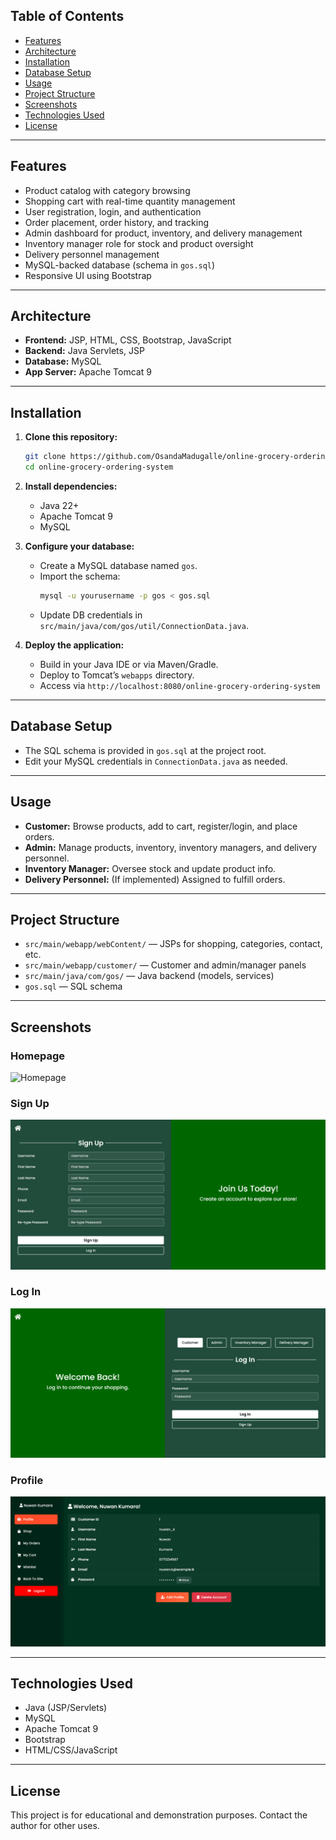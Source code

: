 ## Table of Contents

- [Features](#features)
- [Architecture](#architecture)
- [Installation](#installation)
- [Database Setup](#database-setup)
- [Usage](#usage)
- [Project Structure](#project-structure)
- [Screenshots](#screenshots)
- [Technologies Used](#technologies-used)
- [License](#license)

---

## Features

- Product catalog with category browsing
- Shopping cart with real-time quantity management
- User registration, login, and authentication
- Order placement, order history, and tracking
- Admin dashboard for product, inventory, and delivery management
- Inventory manager role for stock and product oversight
- Delivery personnel management
- MySQL-backed database (schema in `gos.sql`)
- Responsive UI using Bootstrap

---

## Architecture

- **Frontend:** JSP, HTML, CSS, Bootstrap, JavaScript
- **Backend:** Java Servlets, JSP
- **Database:** MySQL
- **App Server:** Apache Tomcat 9

---

## Installation

1. **Clone this repository:**
   ```bash
   git clone https://github.com/OsandaMadugalle/online-grocery-ordering-system.git
   cd online-grocery-ordering-system
   ```

2. **Install dependencies:**
   - Java 22+
   - Apache Tomcat 9
   - MySQL

3. **Configure your database:**
   - Create a MySQL database named `gos`.
   - Import the schema:
     ```bash
     mysql -u yourusername -p gos < gos.sql
     ```
   - Update DB credentials in `src/main/java/com/gos/util/ConnectionData.java`.

4. **Deploy the application:**
   - Build in your Java IDE or via Maven/Gradle.
   - Deploy to Tomcat’s `webapps` directory.
   - Access via `http://localhost:8080/online-grocery-ordering-system`

---

## Database Setup

- The SQL schema is provided in `gos.sql` at the project root.
- Edit your MySQL credentials in `ConnectionData.java` as needed.

---

## Usage

- **Customer:** Browse products, add to cart, register/login, and place orders.
- **Admin:** Manage products, inventory, inventory managers, and delivery personnel.
- **Inventory Manager:** Oversee stock and update product info.
- **Delivery Personnel:** (If implemented) Assigned to fulfill orders.

---

## Project Structure

- `src/main/webapp/webContent/` — JSPs for shopping, categories, contact, etc.
- `src/main/webapp/customer/` — Customer and admin/manager panels
- `src/main/java/com/gos/` — Java backend (models, services)
- `gos.sql` — SQL schema

---

## Screenshots

### Homepage
![Homepage](images/Home.png)

### Sign Up
![Sign Up](images/SignUp.png)

### Log In
![Log In](images/LogIn.png)

### Profile
![Profile](images/Profile.png)

---

## Technologies Used

- Java (JSP/Servlets)
- MySQL
- Apache Tomcat 9
- Bootstrap
- HTML/CSS/JavaScript

---

## License

This project is for educational and demonstration purposes. Contact the author for other uses.
